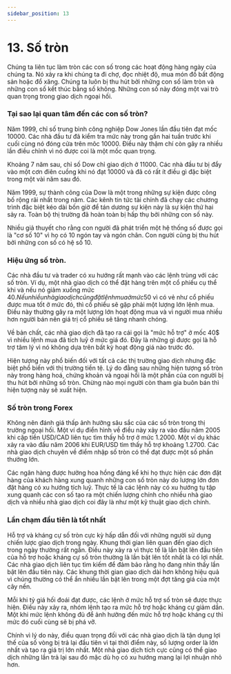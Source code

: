 ```yaml
---
sidebar_position: 13
---
```

# 13. Số tròn
Chúng ta liên tục làm tròn các con số trong các hoạt động hàng ngày của chúng ta. Nó xảy ra khi chúng ta đi chợ, đọc nhiệt độ, mua món đồ bất động sản hoặc đổ xăng.
Chúng ta luôn bị thu hút bởi những con số làm tròn và những con số kết thúc bằng số không. Những con số này đóng một vai trò quan trọng trong giao dịch ngoại hối.

### Tại sao lại quan tâm đến các con số tròn?
Năm 1999, chỉ số trung bình công nghiệp Dow Jones lần đầu tiên đạt mốc 10000. Các nhà đầu tư đã kiểm tra mức này trong gần hai tuần trước khi cuối cùng nó đóng cửa trên môc 10000. Điều này thậm chí còn gây ra nhiều lần điều chỉnh vì nó được coi là một mốc quan trọng.

Khoảng 7 năm sau, chỉ số Dow chỉ giao dịch ở 11000. Các nhà đầu tư bị đẩy vào một cơn điên cuồng khi nó đạt 10000 và đã có rất ít điều gì đặc biệt trong một vài năm sau đó.

Năm 1999, sự thành công của Dow là một trong những sự kiện được công bố rộng rãi nhất trong năm. Các kênh tin tức tài chính đã chạy các chương trình đặc biệt kéo dài bốn giờ để tán dương sự kiện này là sự kiện thứ hai sảy ra. Toàn bộ thị trường đã hoàn toàn bị hấp thụ bởi những con số này.

Nhiều giả thuyết cho rằng con người đã phát triển một hệ thống số được gọi là "cơ số 10" vì họ có 10 ngón tay và ngón chân. Con người cũng bị thu hút bởi những con số có hệ số 10.

### Hiệu ứng số tròn.
Các nhà đầu tư và trader có xu hướng rất mạnh vào các lệnh trùng với các số tròn. Ví dụ, một nhà giao dịch có thể đặt hàng trên một cổ phiếu cụ thể khi và nếu nó giảm xuống mức 40$. Nếu nhiều nhà giao dịch cũng đặt lệnh mua ở mức 50$ vì có vẻ như cổ phiếu được mua tốt ở mức đó, thì cổ phiểu sẽ gặp phải một lượng lớn lệnh mua. Điều này thường gây ra một lượng lớn hoạt động mua và vì người mua nhiều hơn người bán nên giá trị cổ phiếu sẽ tăng nhanh chóng. 

Về bản chất, các nhà giao dịch đã tạo ra cái gọi là "mức hỗ trợ" ở mốc 40$ vì nhiều lệnh mua đã tích luỹ ở mức giá đó. Đây là những gì được gọi là hỗ trợ tâm lý vì nó không dựa trên bất kỳ hoạt động giá nào trước đó. 

Hiện tượng này phổ biến đối với tất cả các thị trường giao dịch nhưng đặc biệt phổ biến với thị trường tiền tệ. Lý do đằng sau những hiện tượng số tròn này trong hàng hoá, chứng khoản và ngoại hối là một phần của con người bị thu hút bởi những số tròn. Chừng nào mọi người còn tham gia buôn bán thì hiện tượng này sẽ xuất hiện.

### Số tròn trong Forex
Không nên đánh giá thấp ảnh hưởng sâu sắc của các số tròn trong thị trường ngoại hối. Một ví dụ điển hình về điều này xảy ra vào đầu năm 2005 khi cặp tiền USD/CAD liên tục tìm thấy hỗ trợ ở mức 1.2000. Một ví dụ khác xảy ra vào đầu năm 2006 khi EUR/USD tìm thấy hỗ trợ khoảng 1.2700. Các nhà giao dịch chuyên về điểm nhập số tròn có thể đạt được một số phần thưởng lớn.

Các ngân hàng được hưởng hoa hồng đáng kể khi họ thực hiện các đơn đặt hàng của khách hàng xung quanh những con số tròn này do lượng lớn đơn đặt hàng có xu hướng tích luỹ. Thực tế là các lệnh này có xu hướng tụ tập xung quanh các con số tạo ra một chiến lượng chính cho nhiều nhà giao dịch và nhiều nhà giao dịch coi đây là như một kỹ thuật giao dịch chính.

### Lần chạm đầu tiên là tốt nhất
Hỗ trợ và kháng cự số tròn cực kỳ hấp dẫn đối với những người sử dụng chiến lược giao dịch trong ngày. Khung thời gian liên quan đến giao dịch trong ngày thường rất ngắn. Điều này xảy ra vì thực tế là lần bật lên đầu tiên của hỗ trợ hoặc kháng cự số tròn thường là lần bật lên tốt nhất là có lợi nhất. Các nhà giao dịch liên tục tìm kiếm để đảm bảo rằng họ đang nhìn thấy lần bật lên đầu tiên này. Các khung thời gian giao dịch dài hơn không hiệu quả vì chúng thường có thể ẩn nhiều lần bật lên trong một đợt tăng giá của một cây nến.

Mỗi khi tỷ giá hối đoái đạt được, các lệnh ở mức hỗ trợ số tròn sẽ được thực hiện. Điều này xảy ra, nhóm lệnh tạo ra mức hỗ trợ hoặc kháng cự giảm dần. Một khi mức lệnh không đủ để ảnh hưởng đến mức hỗ trợ hoặc kháng cự thì mức đó cuối cùng sẽ bị phá vỡ.

Chính vì lý do này, điều quan trọng đối với các nhà giao dịch là tận dụng lợi thế của số vòng bị trả lại đầu tiên vì tại thời điểm này, số lượng order là lớn nhất và tạo ra giá trị lớn nhất. Một nhà giao dịch tích cực cũng có thể giao dịch những lần trả lại sau đó mặc dù họ có xu hướng mang lại lợi nhuận nhỏ hơn.